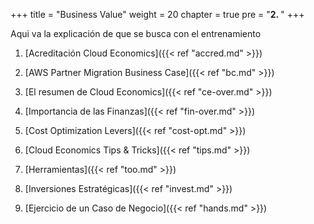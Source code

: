 +++ 
title = "Business Value" 
weight = 20
chapter = true
pre = "<b>2. </b>"
+++

Aqui va la explicación de que se busca con el entrenamiento

1. [Acreditación Cloud Economics]({{< ref "accred.md" >}})

1. [AWS Partner Migration Business Case]({{< ref "bc.md" >}})

1. [El resumen de Cloud Economics]({{< ref "ce-over.md" >}})

1. [Importancia de las Finanzas]({{< ref "fin-over.md" >}})

1. [Cost Optimization Levers]({{< ref "cost-opt.md" >}})

1. [Cloud Economics Tips & Tricks]({{< ref "tips.md" >}})

1. [Herramientas]({{< ref "too.md" >}})

1. [Inversiones Estratégicas]({{< ref "invest.md" >}})

1. [Ejercicio de un Caso de Negocio]({{< ref "hands.md" >}})
